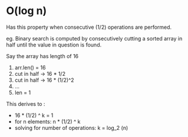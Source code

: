 # O(log n)
Has this property when consecutive (1/2) operations are performed.

eg. Binary search is computed by consecutively cutting a sorted
array in half until the value in question is found.

Say the array has length of 16
1. arr.len() = 16
2. cut in half -> 16 * 1/2
3. cut in half -> 16 * (1/2)^2
4. ...
5. len = 1

This derives to :
* 16 * (1/2) ^ k = 1
* for n elements: n * (1/2) ^ k
* solving for number of operations: k = log_2 (n)

